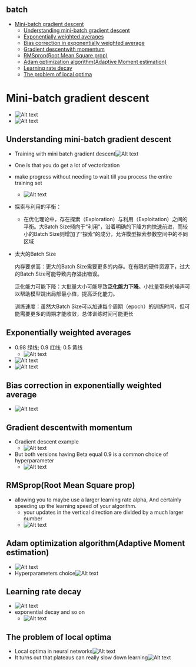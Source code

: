 ## batch

- [Mini-batch gradient descent](#mini-batch-gradient-descent)
  - [Understanding mini-batch gradient descent](#understanding-mini-batch-gradient-descent)
  - [Exponentially weighted averages](#exponentially-weighted-averages)
  - [Bias correction in exponentially weighted average](#bias-correction-in-exponentially-weighted-average)
  - [Gradient descentwith momentum](#gradient-descentwith-momentum)
  - [RMSprop(Root Mean Square prop)](#rmsproproot-mean-square-prop)
  - [Adam optimization algorithm(Adaptive Moment estimation)](#adam-optimization-algorithmadaptive-moment-estimation)
  - [Learning rate decay](#learning-rate-decay)
  - [The problem of local optima](#the-problem-of-local-optima)

# Mini-batch gradient descent

- ![Alt text](images/image-107.png)
- ![Alt text](images/image-108.png)

## Understanding mini-batch gradient descent

- Training with mini batch gradient descent![Alt text](images/image-109.png)

- One is that you do get a lot of vectorization
- make progress without needing to wait till you process the entire training set
  - ![Alt text](images/image-110.png)

- 探索与利用的平衡：
  
  - 在优化理论中，存在探索（Exploration）与利用（Exploitation）之间的平衡。大Batch Size倾向于“利用”，沿着明确的下降方向快速前进，而较小的Batch Size则增加了“探索”的成分，允许模型探索参数空间中的不同区域

- 太大的Batch Size

  内存要求高：更大的Batch Size需要更多的内存。在有限的硬件资源下，过大的Batch Size可能导致内存溢出错误。

  泛化能力可能下降：大批量大小可能导致**泛化能力下降**。小批量带来的噪声可以帮助模型跳出局部最小值，提高泛化能力。

  训练速度：虽然大Batch Size可以加速每个周期（epoch）的训练时间，但可能需要更多的周期才能收敛，总体训练时间可能更长

## Exponentially weighted averages

- 0.98 绿线; 0.9 红线; 0.5 黄线
  - ![Alt text](images/image-111.png)
- ![Alt text](images/image-112.png)
- ![Alt text](images/image-113.png)

## Bias correction in exponentially weighted average

- ![Alt text](images/image-114.png)

## Gradient descentwith momentum

- Gradient descent example
  - ![Alt text](images/image-115.png)
- But both versions having Beta equal 0.9 is a common choice of hyperparameter
  - ![Alt text](images/image-116.png)

## RMSprop(Root Mean Square prop)

- allowing you to maybe use a larger learning rate alpha, And certainly speeding up the learning speed of your algorithm.
  - your updates in the vertical direction are divided by a much larger number
  - ![Alt text](images/image-117.png)

## Adam optimization algorithm(Adaptive Moment estimation)

- ![Alt text](images/image-118.png)
- Hyperparameters choice![Alt text](images/image-119.png)

## Learning rate decay

- ![Alt text](images/image-120.png)
- exponential decay and so on
  - ![Alt text](images/image-121.png)

## The problem of local optima

- Local optima in neural networks![Alt text](images/image-122.png)
- It turns out that plateaus can really slow down learning![Alt text](images/image-123.png)
